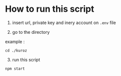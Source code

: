 # How to run this script

1. insert url, private key and inery account on `.env` file

2. go to the directory

example :

```
cd ./kuroz
```

3. run this script

```
npm start
```
